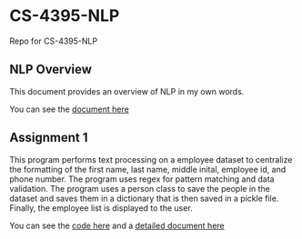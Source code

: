 # CS-4395-NLP
Repo for CS-4395-NLP

## NLP Overview
This document provides an overview of NLP in my own words.

You can see the [document here](NLP_Overview.pdf)

## Assignment 1
This program performs text processing on a employee dataset to centralize the formatting of the first name, last name, middle inital, employee id, and phone number. The program uses regex for pattern matching and data validation. The program uses a person class to save the people in the dataset and saves them in a dictionary that is then saved in a pickle file. Finally, the employee list is displayed to the user.

You can see the [code here](Homework1/Homework1_sxg180113.py) and a [detailed document here](Homework1/Assignment1_Details.md)